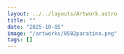 ```yaml
---
layout: ../../layouts/Artwork.astro
title: ""
date: "2025-10-05"
image: "/artworks/0582paratino.png"
tags: []
---
```


